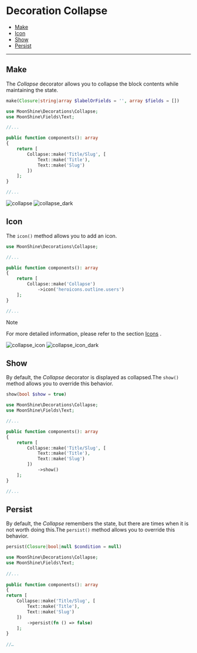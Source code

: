 # Decoration Collapse

  - [Make](#make)
  - [Icon](#icon)
  - [Show](#show)
  - [Persist](#persist)

---

<a name="make"></a> 
## Make

The *Collapse* decorator allows you to collapse the block contents while maintaining the state.

```php
make(Closure|string|array $labelOrFields = '', array $fields = [])
```

```php
use MoonShine\Decorations\Collapse;
use MoonShine\Fields\Text;

//...

public function components(): array
{
    return [
        Collapse::make('Title/Slug', [
            Text::make('Title'),
            Text::make('Slug')
        ])
    ];
}

//...
```

![collapse](https://raw.githubusercontent.com/moonshine-software/doc/2.x/resources/screenshots/collapse.png)
![collapse_dark](https://raw.githubusercontent.com/moonshine-software/doc/2.x/resources/screenshots/collapse_dark.png)

<a name="icon"></a> 
## Icon

The `icon()` method allows you to add an icon.

```php
use MoonShine\Decorations\Collapse;

//...

public function components(): array
{
    return [
        Collapse::make('Collapse')
            ->icon('heroicons.outline.users')
    ];
}

//...
```

> [!NOTE]
> For more detailed information, please refer to the section [Icons](https://moonshine-laravel.com/docs/resource/appearance/icons) .

![collapse_icon](https://raw.githubusercontent.com/moonshine-software/doc/2.x/resources/screenshots/collapse_icon.png)
![collapse_icon_dark](https://raw.githubusercontent.com/moonshine-software/doc/2.x/resources/screenshots/collapse_icon_dark.png)

<a name="show"></a> 
## Show

By default, the *Collapse* decorator is displayed as collapsed.The `show()` method allows you to override this behavior.

```php
show(bool $show = true)
```

```php
use MoonShine\Decorations\Collapse;
use MoonShine\Fields\Text;

//...

public function components(): array
{
    return [
        Collapse::make('Title/Slug', [
            Text::make('Title'),
            Text::make('Slug')
        ])
            ->show()
    ];
}

//...
```

<a name="persist"></a> 
## Persist

By default, the *Collapse* remembers the state, but there are times when it is not worth doing this.The `persist()` method allows you to override this behavior.

```php
persist(Closure|bool|null $condition = null)
```

```php
use MoonShine\Decorations\Collapse;
use MoonShine\Fields\Text;
 
//...
 
public function components(): array
{
return [
    Collapse::make('Title/Slug', [
        Text::make('Title'),
        Text::make('Slug')
    ])
        ->persist(fn () => false) 
    ];
}
 
//…
```
